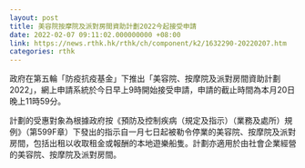 ```yaml
---
layout: post
title: 美容院按摩院及派對房間資助計劃2022今起接受申請
date: 2022-02-07 09:11:02.000000000 +08:00
link: https://news.rthk.hk/rthk/ch/component/k2/1632290-20220207.htm
categories: rthk
---
```


政府在第五輪「防疫抗疫基金」下推出「美容院、按摩院及派對房間資助計劃2022」，網上申請系統於今日早上9時開始接受申請，申請的截止時間為本月20日晚上11時59分。
 
計劃的受惠對象為根據政府按《預防及控制疾病（規定及指示）（業務及處所）規例》（第599F章）下發出的指示自一月七日起被勒令停業的美容院、按摩院及派對房間，包括出租以收取租金或報酬的本地遊樂船隻。計劃亦適用於由社會企業經營的美容院、按摩院及派對房間。
